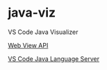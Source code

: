 # java-viz
VS Code Java Visualizer

[Web View API](https://code.visualstudio.com/docs/extensions/webview)

[VS Code Java Language Server](https://code.visualstudio.com/docs/java/java-debugging)
